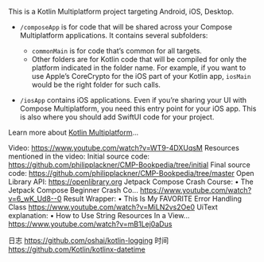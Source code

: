 This is a Kotlin Multiplatform project targeting Android, iOS, Desktop.

* `/composeApp` is for code that will be shared across your Compose Multiplatform applications.
  It contains several subfolders:
  - `commonMain` is for code that’s common for all targets.
  - Other folders are for Kotlin code that will be compiled for only the platform indicated in the folder name.
    For example, if you want to use Apple’s CoreCrypto for the iOS part of your Kotlin app,
    `iosMain` would be the right folder for such calls.

* `/iosApp` contains iOS applications. Even if you’re sharing your UI with Compose Multiplatform, 
  you need this entry point for your iOS app. This is also where you should add SwiftUI code for your project.


Learn more about [Kotlin Multiplatform](https://www.jetbrains.com/help/kotlin-multiplatform-dev/get-started.html)…

Video: https://www.youtube.com/watch?v=WT9-4DXUqsM
Resources mentioned in the video:
Initial source code: https://github.com/philipplackner/CMP-Bookpedia/tree/initial
Final source code: https://github.com/philipplackner/CMP-Bookpedia/tree/master
Open Library API: https://openlibrary.org
Jetpack Compose Crash Course:    • The Jetpack Compose Beginner Crash Co... https://www.youtube.com/watch?v=6_wK_Ud8--0
Result Wrapper:    • This Is My FAVORITE Error Handling Class https://www.youtube.com/watch?v=MiLN2vs2Oe0
UiText explanation:    • How to Use String Resources In a View... https://www.youtube.com/watch?v=mB1Lej0aDus

日志 https://github.com/oshai/kotlin-logging
时间 https://github.com/Kotlin/kotlinx-datetime